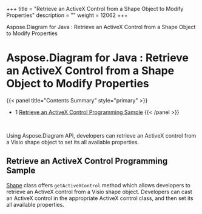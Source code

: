 +++
title = "Retrieve an ActiveX Control from a Shape Object to Modify Properties" 
description = "" 
weight = 12062 
+++

Aspose.Diagram for Java : Retrieve an ActiveX Control from a Shape Object to Modify Properties  

# Aspose.Diagram for Java : Retrieve an ActiveX Control from a Shape Object to Modify Properties


{{< panel title="Contents Summary" style="primary" >}}
*   1 [Retrieve an ActiveX Control Programming Sample](#RetrieveanActiveXControlfromaShapeObjecttoModifyProperties-RetrieveanActiveXControlProgrammingSample)
{{< /panel >}}
 

 

Using Aspose.Diagram API, developers can retrieve an ActiveX control from a Visio shape object to set its all available properties.

## Retrieve an ActiveX Control Programming Sample

[Shape](http://www.aspose.com/api/java/diagram/com.aspose.diagram/classes/Shape) class offers `getActiveXControl` method which allows developers to retrieve an ActiveX control from a Visio shape object. Developers can cast an ActiveX control in the appropriate ActiveX control class, and then set its all available properties.

